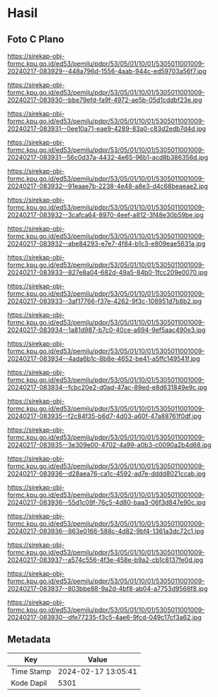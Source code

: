 # Hasil

## Foto C Plano

https://sirekap-obj-formc.kpu.go.id/ed53/pemilu/pdpr/53/05/01/10/01/5305011001009-20240217-083929--448a796d-1556-4aab-944c-ed59703a56f7.jpg

https://sirekap-obj-formc.kpu.go.id/ed53/pemilu/pdpr/53/05/01/10/01/5305011001009-20240217-083930--bbe79efd-fa9f-4972-ae5b-05d1cddbf23e.jpg

https://sirekap-obj-formc.kpu.go.id/ed53/pemilu/pdpr/53/05/01/10/01/5305011001009-20240217-083931--0ee10a71-eae9-4289-83a0-c83d2edb7d4d.jpg

https://sirekap-obj-formc.kpu.go.id/ed53/pemilu/pdpr/53/05/01/10/01/5305011001009-20240217-083931--56c0d37a-4432-4e65-96b1-acd8b386356d.jpg

https://sirekap-obj-formc.kpu.go.id/ed53/pemilu/pdpr/53/05/01/10/01/5305011001009-20240217-083932--91eaae7b-2238-4e48-a8e3-d4c68beaeae2.jpg

https://sirekap-obj-formc.kpu.go.id/ed53/pemilu/pdpr/53/05/01/10/01/5305011001009-20240217-083932--3cafca64-8970-4eef-a812-3f48e30b59be.jpg

https://sirekap-obj-formc.kpu.go.id/ed53/pemilu/pdpr/53/05/01/10/01/5305011001009-20240217-083932--abe84293-e7e7-4f84-b1c3-e809eae5631a.jpg

https://sirekap-obj-formc.kpu.go.id/ed53/pemilu/pdpr/53/05/01/10/01/5305011001009-20240217-083933--827e8a04-682d-49a5-84b0-1fcc209e0070.jpg

https://sirekap-obj-formc.kpu.go.id/ed53/pemilu/pdpr/53/05/01/10/01/5305011001009-20240217-083933--3af17766-f37e-4262-9f3c-108951d7b8b2.jpg

https://sirekap-obj-formc.kpu.go.id/ed53/pemilu/pdpr/53/05/01/10/01/5305011001009-20240217-083934--1a81d987-b7c0-40ce-a694-9ef5aac490e3.jpg

https://sirekap-obj-formc.kpu.go.id/ed53/pemilu/pdpr/53/05/01/10/01/5305011001009-20240217-083934--4ada6b1c-8b8e-4652-be41-a5ffc149541f.jpg

https://sirekap-obj-formc.kpu.go.id/ed53/pemilu/pdpr/53/05/01/10/01/5305011001009-20240217-083934--fcbc20e2-d0ad-47ac-89ed-e8d631849e9c.jpg

https://sirekap-obj-formc.kpu.go.id/ed53/pemilu/pdpr/53/05/01/10/01/5305011001009-20240217-083935--f2c84f35-b6d7-4d03-a60f-47a88761f0df.jpg

https://sirekap-obj-formc.kpu.go.id/ed53/pemilu/pdpr/53/05/01/10/01/5305011001009-20240217-083935--3e309e00-4702-4a99-a0b3-c0090a2b4d68.jpg

https://sirekap-obj-formc.kpu.go.id/ed53/pemilu/pdpr/53/05/01/10/01/5305011001009-20240217-083936--d28aea76-ca1c-4592-ad7e-dddd8021ccab.jpg

https://sirekap-obj-formc.kpu.go.id/ed53/pemilu/pdpr/53/05/01/10/01/5305011001009-20240217-083936--55d1c09f-76c5-4d80-baa3-06f3d847e90c.jpg

https://sirekap-obj-formc.kpu.go.id/ed53/pemilu/pdpr/53/05/01/10/01/5305011001009-20240217-083936--863e0166-588c-4d82-9bf4-1361a3dc72c1.jpg

https://sirekap-obj-formc.kpu.go.id/ed53/pemilu/pdpr/53/05/01/10/01/5305011001009-20240217-083937--a574c556-4f3e-458e-b9a2-cb1c8137fe0d.jpg

https://sirekap-obj-formc.kpu.go.id/ed53/pemilu/pdpr/53/05/01/10/01/5305011001009-20240217-083937--803bbe88-9a2d-4bf8-ab04-a7753d9566f8.jpg

https://sirekap-obj-formc.kpu.go.id/ed53/pemilu/pdpr/53/05/01/10/01/5305011001009-20240217-083930--dfe77235-f3c5-4ae6-9fcd-049c17cf3a62.jpg


## Metadata

| Key        | Value               |
| ---------- | ------------------- |
| Time Stamp | 2024-02-17 13:05:41 |
| Kode Dapil | 5301                |



